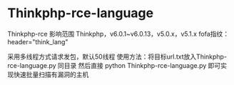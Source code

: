 # Thinkphp-rce-language
Thinkphp-rce
影响范围
Thinkphp，v6.0.1~v6.0.13，v5.0.x，v5.1.x
fofa指纹：header="think_lang"


采用多线程方式请求发包，默认50线程
使用方法：将目标url.txt放入Thinkphp-rce-language.py 同目录 然后直接 python  Thinkphp-rce-language.py 即可实现快速批量扫描有漏洞的主机 

